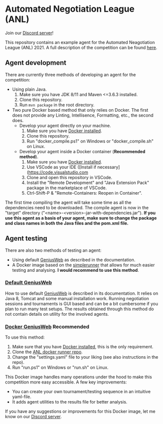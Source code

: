 # Automated Negotiation League (ANL)
Join our [Discord server](https://discord.gg/qvXK3DJTuz)!

This repository contains an example agent for the Automated Neagotiation League (ANL) 2021. A full description of the competition can be found [here](http://web.tuat.ac.jp/~katfuji/ANAC2021/genius.html).


## Agent development
There are currently three methods of developing an agent for the competition:
- Using plain Java.
    1. Make sure you have JDK 8/11 and Maven <=3.6.3 installed.
    2. Clone this repository.
    3. Run `mvn package` in the root directory.
- Two pure Docker based method that only relies on Docker. The first does not provide any Linting, Intellisence, Formatting, etc., the second does.
    - Develop your agent directly on your machine.
        1. Make sure you have [Docker installed](https://docs.docker.com/get-docker/).
        2. Clone this repository.
        3. Run "docker_compile.ps1" on Windows or "docker_compile.sh" on Linux.
    - Develop your agent inside a Docker container (**Recommended method**).
        1. Make sure you have [Docker installed](https://docs.docker.com/get-docker/).
        2. Use VSCode as your IDE ([Install if necessary](https://code.visualstudio.com
        3. Clone and open this repository in VSCode.
        4. Install the "Remote Development" and "Java Extension Pack" package in the marketplace of VSCode.
        5. Ctrl-Shift-P & "Remote-Containers: Reopen in Container".

The first time compiling the agent will take some time as all the dependencies need to be downloaded. The compile agent is now in the "target" directory ("\<name>-\<version>-jar-with-dependencies.jar"). **If you use this agent as a basis of your agent, make sure to change the package and class names in both the Java files and the pom.xml file.**

## Agent testing
There are also two methods of testing an agent:
- Using default [GeniusWeb](https://tracinsy.ewi.tudelft.nl/pubtrac/GeniusWeb) as described in the documentation. 
- A Docker image based on the [simplerunner](https://tracinsy.ewi.tudelft.nl/pubtrac/GeniusWeb#Stand-aloneRunning) that allows for much easier testing and analysing. **I would recommend to use this method**. 

### [Default GeniusWeb](https://tracinsy.ewi.tudelft.nl/pubtrac/GeniusWeb)
How to use default [GeniusWeb](https://tracinsy.ewi.tudelft.nl/pubtrac/GeniusWeb) is described in its documentation. It relies on Java 8, Tomcat and some manual installation work. Running negotiation sessions and tournaments is GUI based and can be a bit cumbersome if you plan to run many test setups. The results obtained through this method do not contain details on utility for the involved agents.

### [Docker GeniusWeb](https://github.com/brenting/ANL-2021-docker-runner) **Recommended**
To use this method:
1. Make sure that you have [Docker installed](https://docs.docker.com/get-docker/), this is the only requirement.
2. Clone the [ANL docker runner repo](https://github.com/brenting/ANL-2021-docker-runner).
3. Change the "settings.yaml" file to your liking (see also instructions in the repo).
4. Run "run.ps1" on Windows or "run.sh" on Linux.

This Docker image handles many operations under the hood to make this competition more easy accessible. A few key improvements:
- You can create your own tournament/testing sequence in an intuitive yaml-file.
- It adds agent utilities to the results file for better analysis.

If you have any suggestions or improvements for this Docker image, let me know on our [Discord server](https://discord.gg/qvXK3DJTuz).
